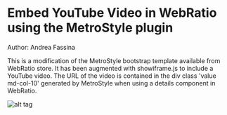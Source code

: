Embed YouTube Video in WebRatio using the MetroStyle plugin
===========================================================
Author: Andrea Fassina

This is a modification of the MetroStyle bootstrap template available from WebRatio store. It has been augmented with showiframe.js to include a YouTube video. The URL of the video is contained in the div class 'value md-col-10' generated by MetroStyle when using a details component in WebRatio.


![alt tag](http://s29.postimg.org/oq6odgo07/webratio_youtube_plugin_embed_metrostyle.png)
